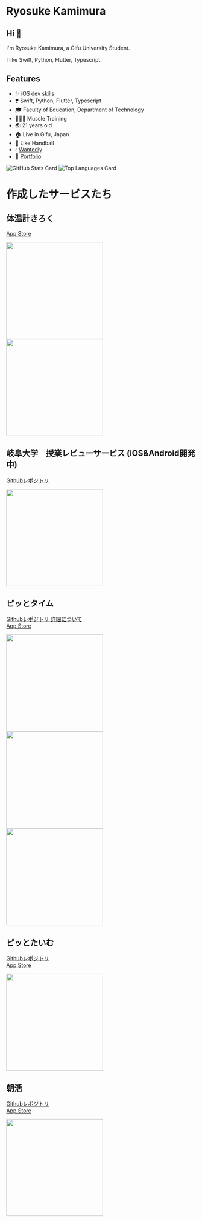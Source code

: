 # Ryosuke Kamimura

## Hi 👋

I'm Ryosuke Kamimura, a Gifu University Student. 

I like Swift, Python, Flutter, Typescript.

## Features

- ✨ iOS dev skills
- ❣️ Swift, Python, Flutter, Typescript
- 🎓 Faculty of Education, Department of Technology
- 🏋🏻‍♂️  Muscle Training
- 🌏 21 years old
- 🏠 Live in Gifu, Japan
- 🤾 Like Handball
- 💧 [Wantedly](https://www.wantedly.com/id/ryousuke_kamimura)
- 👤 [Portfolio](https://ryosuke-kamimura.netlify.app)

![GitHub Stats Card](https://github-readme-stats.vercel.app/api?username=Ryosukekamimura&count_private=true&show_icons=true)
![Top Languages Card](https://github-readme-stats.vercel.app/api/top-langs/?username=Ryosukekamimura&layout=compact&langs_count=8&hide=html)


# 作成したサービスたち

## 体温計きろく 
[App Store](https://apps.apple.com/jp/app/%E4%BD%93%E6%B8%A9%E8%A8%88%E3%81%8D%E3%82%8D%E3%81%8F/id1551615931)
<div text-align="center">
  <img src="https://user-images.githubusercontent.com/52638834/111928655-9b2e7380-8af7-11eb-972f-be85f7d77400.jpg" width=256/>
  <img src="https://user-images.githubusercontent.com/52638834/111928717-c3b66d80-8af7-11eb-8182-0aaba18047f2.jpg" width=256/>
 </div>


## 岐阜大学　授業レビューサービス (iOS&Android開発中)
[Githubレポジトリ](https://github.com/Ryosukekamimura/GifuZenkyoApp)

<p text-align="center">
 <img src="https://user-images.githubusercontent.com/52638834/107937578-7a8a6f80-6fc7-11eb-8ffe-9ebbf766e90e.png" width="256"/>
</p>


## ピッとタイム

[Githubレポジトリ 詳細について](https://github.com/Ryosukekamimura/pit_time)
</br>
[App Store](https://apps.apple.com/jp/app/%E3%83%94%E3%83%83%E3%81%A8%E3%82%BF%E3%82%A4%E3%83%A0/id1543102679)
<p text-align="center">
  <img src="https://user-images.githubusercontent.com/52638834/101588979-e6ca7f00-3a2a-11eb-8a1e-d2088fcf7b30.jpg" width="256"/>
  <img src="https://user-images.githubusercontent.com/52638834/101588991-ec27c980-3a2a-11eb-8282-dcbfcd3f9a14.jpg" width="256"/>
  <img src="https://user-images.githubusercontent.com/52638834/101588994-edf18d00-3a2a-11eb-9e05-a13dbab04a81.jpg" width="256"/>
</p>

## ピッとたいむ
[Githubレポジトリ](https://github.com/Ryosukekamimura/CoreNFC_App)
</br>
[App Store](https://apps.apple.com/us/app/%E3%83%94%E3%83%83%E3%81%A8%E3%81%9F%E3%81%84%E3%82%80/id1535130388)
<p text-align="center">
  <img src="https://user-images.githubusercontent.com/52638834/101754949-a85ebe00-3b17-11eb-9ed7-ffdc26d238e1.jpeg" width="256"/>
</p>


## 朝活
[Githubレポジトリ](https://github.com/Ryosukekamimura/TimeApp)
</br>
[App Store](https://apps.apple.com/us/app/%E6%9C%9D%E6%B4%BB/id1523753414)
<p text-align="center">
  <img src="https://user-images.githubusercontent.com/52638834/101755812-acd7a680-3b18-11eb-92ec-e3590bc2bd63.jpeg" width="256"/>
</p>




